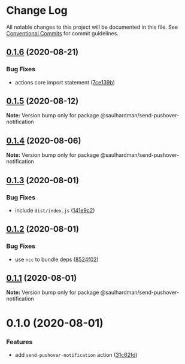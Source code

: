 # Change Log

All notable changes to this project will be documented in this file.
See [Conventional Commits](https://conventionalcommits.org) for commit guidelines.

## [0.1.6](https://github.com/saulhardman/github-actions/compare/@saulhardman/send-pushover-notification@0.1.5...@saulhardman/send-pushover-notification@0.1.6) (2020-08-21)


### Bug Fixes

* actions core import statement ([7ce139b](https://github.com/saulhardman/github-actions/commit/7ce139b17080c1a61fe600f64e13040ebac73b89))





## [0.1.5](https://github.com/saulhardman/github-actions/compare/@saulhardman/send-pushover-notification@0.1.4...@saulhardman/send-pushover-notification@0.1.5) (2020-08-12)

**Note:** Version bump only for package @saulhardman/send-pushover-notification





## [0.1.4](https://github.com/saulhardman/github-actions/compare/@saulhardman/send-pushover-notification@0.1.3...@saulhardman/send-pushover-notification@0.1.4) (2020-08-06)

**Note:** Version bump only for package @saulhardman/send-pushover-notification





## [0.1.3](https://github.com/saulhardman/github-actions/compare/@saulhardman/send-pushover-notification@0.1.2...@saulhardman/send-pushover-notification@0.1.3) (2020-08-01)


### Bug Fixes

* include `dist/index.js` ([141e9c2](https://github.com/saulhardman/github-actions/commit/141e9c2e82ffc7a50e3765151235967cc10a1ca3))





## [0.1.2](https://github.com/saulhardman/github-actions/compare/@saulhardman/send-pushover-notification@0.1.1...@saulhardman/send-pushover-notification@0.1.2) (2020-08-01)


### Bug Fixes

* use `ncc` to bundle deps ([8524f02](https://github.com/saulhardman/github-actions/commit/8524f02dd194ae5ecc7606b3f6f6b965019f7d7e))





## [0.1.1](https://github.com/saulhardman/github-actions/compare/@saulhardman/send-pushover-notification@0.1.0...@saulhardman/send-pushover-notification@0.1.1) (2020-08-01)

**Note:** Version bump only for package @saulhardman/send-pushover-notification





# 0.1.0 (2020-08-01)


### Features

* add `send-pushover-notification` action ([31c62fd](https://github.com/saulhardman/github-actions/commit/31c62fdbb031f6819548cc1485662add4ede2a06))
